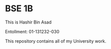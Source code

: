 # BSE 1B 

This is Hashir Bin Asad

Entollment: 01-131232-030

This repository contains all of my University work.
